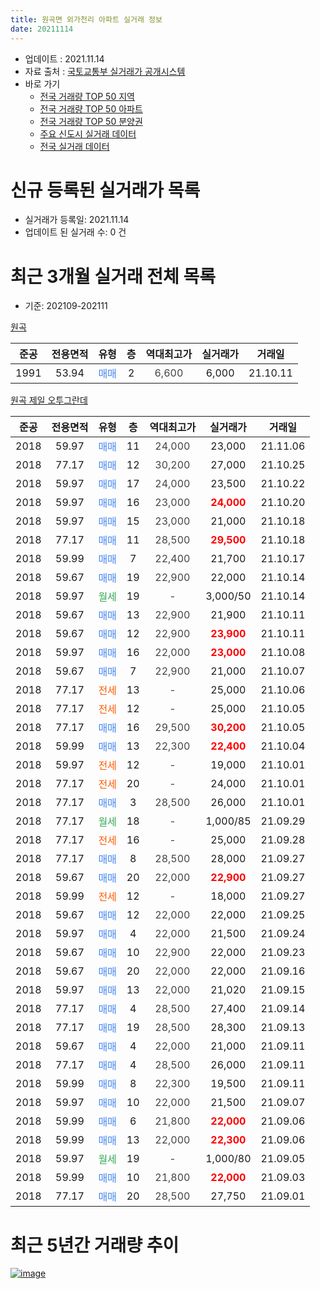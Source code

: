 ```yaml
---
title: 원곡면 외가천리 아파트 실거래 정보
date: 20211114
---
```


* 업데이트 : 2021.11.14
* 자료 출처 : [국토교통부 실거래가 공개시스템](http://rt.molit.go.kr)
* 바로 가기
    * [전국 거래량 TOP 50 지역](https://apt-info.github.io/apt-trade-info/tr)
    * [전국 거래량 TOP 50 아파트](https://apt-info.github.io/apt-trade-info/ta)
    * [전국 거래량 TOP 50 분양권](https://apt-info.github.io/apt-trade-info/tb)
    * [주요 신도시 실거래 데이터](https://apt-info.github.io/apt-trade-info/newtown)
    * [전국 실거래 데이터](https://apt-info.github.io/apt-trade-info/all)



<script async src="https://pagead2.googlesyndication.com/pagead/js/adsbygoogle.js"></script>
<!-- 기본광고 -->
<ins class="adsbygoogle"
     style="display:block"
     data-ad-client="ca-pub-1142216861245946"
     data-ad-slot="4805727019"
     data-ad-format="auto"
     data-full-width-responsive="true"></ins>
<script>
     (adsbygoogle = window.adsbygoogle || []).push({});
</script>


# 신규 등록된 실거래가 목록

* 실거래가 등록일: 2021.11.14
* 업데이트 된 실거래 수: 0 건




<script async src="https://pagead2.googlesyndication.com/pagead/js/adsbygoogle.js"></script>
<!-- 기본광고 -->
<ins class="adsbygoogle"
     style="display:block"
     data-ad-client="ca-pub-1142216861245946"
     data-ad-slot="4805727019"
     data-ad-format="auto"
     data-full-width-responsive="true"></ins>
<script>
     (adsbygoogle = window.adsbygoogle || []).push({});
</script>


# 최근 3개월 실거래 전체 목록
* 기준: 202109-202111


[원곡](https://search.naver.com/search.naver?query=%EC%9B%90%EA%B3%A1)

|준공|전용면적|유형|층|역대최고가|실거래가|거래일|
|:---:|:---:|:---:|:---:|:---:|:---:|:---:|
|1991|53.94|<span style="color:#4285F3">매매</span>|2|<span style="color:#444444">6,600</span>|6,000|21.10.11|

[원곡 제일 오투그란데](https://search.naver.com/search.naver?query=%EC%9B%90%EA%B3%A1+%EC%A0%9C%EC%9D%BC+%EC%98%A4%ED%88%AC%EA%B7%B8%EB%9E%80%EB%8D%B0)

|준공|전용면적|유형|층|역대최고가|실거래가|거래일|
|:---:|:---:|:---:|:---:|:---:|:---:|:---:|
|2018|59.97|<span style="color:#4285F3">매매</span>|11|<span style="color:#444444">24,000</span>|23,000|21.11.06|
|2018|77.17|<span style="color:#4285F3">매매</span>|12|<span style="color:#444444">30,200</span>|27,000|21.10.25|
|2018|59.97|<span style="color:#4285F3">매매</span>|17|<span style="color:#444444">24,000</span>|23,500|21.10.22|
|2018|59.97|<span style="color:#4285F3">매매</span>|16|<span style="color:#444444">23,000</span>|<b><span style="color:#FF0000">24,000</span></b>|21.10.20|
|2018|59.97|<span style="color:#4285F3">매매</span>|15|<span style="color:#444444">23,000</span>|21,000|21.10.18|
|2018|77.17|<span style="color:#4285F3">매매</span>|11|<span style="color:#444444">28,500</span>|<b><span style="color:#FF0000">29,500</span></b>|21.10.18|
|2018|59.99|<span style="color:#4285F3">매매</span>|7|<span style="color:#444444">22,400</span>|21,700|21.10.17|
|2018|59.67|<span style="color:#4285F3">매매</span>|19|<span style="color:#444444">22,900</span>|22,000|21.10.14|
|2018|59.97|<span style="color:#34A853">월세</span>|19|<span style="color:#444444">-</span>|3,000/50|21.10.14|
|2018|59.67|<span style="color:#4285F3">매매</span>|13|<span style="color:#444444">22,900</span>|21,900|21.10.11|
|2018|59.67|<span style="color:#4285F3">매매</span>|12|<span style="color:#444444">22,900</span>|<b><span style="color:#FF0000">23,900</span></b>|21.10.11|
|2018|59.97|<span style="color:#4285F3">매매</span>|16|<span style="color:#444444">22,000</span>|<b><span style="color:#FF0000">23,000</span></b>|21.10.08|
|2018|59.67|<span style="color:#4285F3">매매</span>|7|<span style="color:#444444">22,900</span>|21,000|21.10.07|
|2018|77.17|<span style="color:#FF5A00">전세</span>|13|<span style="color:#444444">-</span>|25,000|21.10.06|
|2018|77.17|<span style="color:#FF5A00">전세</span>|12|<span style="color:#444444">-</span>|25,000|21.10.05|
|2018|77.17|<span style="color:#4285F3">매매</span>|16|<span style="color:#444444">29,500</span>|<b><span style="color:#FF0000">30,200</span></b>|21.10.05|
|2018|59.99|<span style="color:#4285F3">매매</span>|13|<span style="color:#444444">22,300</span>|<b><span style="color:#FF0000">22,400</span></b>|21.10.04|
|2018|59.97|<span style="color:#FF5A00">전세</span>|12|<span style="color:#444444">-</span>|19,000|21.10.01|
|2018|77.17|<span style="color:#FF5A00">전세</span>|20|<span style="color:#444444">-</span>|24,000|21.10.01|
|2018|77.17|<span style="color:#4285F3">매매</span>|3|<span style="color:#444444">28,500</span>|26,000|21.10.01|
|2018|77.17|<span style="color:#34A853">월세</span>|18|<span style="color:#444444">-</span>|1,000/85|21.09.29|
|2018|77.17|<span style="color:#FF5A00">전세</span>|16|<span style="color:#444444">-</span>|25,000|21.09.28|
|2018|77.17|<span style="color:#4285F3">매매</span>|8|<span style="color:#444444">28,500</span>|28,000|21.09.27|
|2018|59.67|<span style="color:#4285F3">매매</span>|20|<span style="color:#444444">22,000</span>|<b><span style="color:#FF0000">22,900</span></b>|21.09.27|
|2018|59.99|<span style="color:#FF5A00">전세</span>|12|<span style="color:#444444">-</span>|18,000|21.09.27|
|2018|59.67|<span style="color:#4285F3">매매</span>|12|<span style="color:#444444">22,000</span>|22,000|21.09.25|
|2018|59.97|<span style="color:#4285F3">매매</span>|4|<span style="color:#444444">22,000</span>|21,500|21.09.24|
|2018|59.67|<span style="color:#4285F3">매매</span>|10|<span style="color:#444444">22,900</span>|22,000|21.09.23|
|2018|59.67|<span style="color:#4285F3">매매</span>|20|<span style="color:#444444">22,000</span>|22,000|21.09.16|
|2018|59.97|<span style="color:#4285F3">매매</span>|13|<span style="color:#444444">22,000</span>|21,020|21.09.15|
|2018|77.17|<span style="color:#4285F3">매매</span>|4|<span style="color:#444444">28,500</span>|27,400|21.09.14|
|2018|77.17|<span style="color:#4285F3">매매</span>|19|<span style="color:#444444">28,500</span>|28,300|21.09.13|
|2018|59.67|<span style="color:#4285F3">매매</span>|4|<span style="color:#444444">22,000</span>|21,000|21.09.11|
|2018|77.17|<span style="color:#4285F3">매매</span>|4|<span style="color:#444444">28,500</span>|26,000|21.09.11|
|2018|59.99|<span style="color:#4285F3">매매</span>|8|<span style="color:#444444">22,300</span>|19,500|21.09.11|
|2018|59.97|<span style="color:#4285F3">매매</span>|10|<span style="color:#444444">22,000</span>|21,500|21.09.07|
|2018|59.99|<span style="color:#4285F3">매매</span>|6|<span style="color:#444444">21,800</span>|<b><span style="color:#FF0000">22,000</span></b>|21.09.06|
|2018|59.99|<span style="color:#4285F3">매매</span>|13|<span style="color:#444444">22,000</span>|<b><span style="color:#FF0000">22,300</span></b>|21.09.06|
|2018|59.97|<span style="color:#34A853">월세</span>|19|<span style="color:#444444">-</span>|1,000/80|21.09.05|
|2018|59.99|<span style="color:#4285F3">매매</span>|10|<span style="color:#444444">21,800</span>|<b><span style="color:#FF0000">22,000</span></b>|21.09.03|
|2018|77.17|<span style="color:#4285F3">매매</span>|20|<span style="color:#444444">28,500</span>|27,750|21.09.01|



<script async src="https://pagead2.googlesyndication.com/pagead/js/adsbygoogle.js"></script>
<!-- 기본광고 -->
<ins class="adsbygoogle"
     style="display:block"
     data-ad-client="ca-pub-1142216861245946"
     data-ad-slot="4805727019"
     data-ad-format="auto"
     data-full-width-responsive="true"></ins>
<script>
     (adsbygoogle = window.adsbygoogle || []).push({});
</script>


# 최근 5년간 거래량 추이


<div style="width:100%;">
    <canvas id="deal_progress" height="200"></canvas>
</div>

<script>
new Chart(document.getElementById("deal_progress"), {
    type: 'line',
    data: {
        labels: ['16.08','16.10','16.11','16.12','17.01','17.02','17.03','17.04','17.06','17.07','17.08','17.09','17.10','17.11','17.12','18.01','18.03','18.04','18.05','18.06','18.07','18.08','18.09','18.10','18.11','18.12','19.01','19.02','19.03','19.04','19.05','19.06','19.07','19.08','19.09','19.10','19.11','19.12','20.01','20.02','20.03','20.04','20.05','20.06','20.07','20.08','20.09','20.10','20.11','20.12','21.01','21.02','21.03','21.04','21.05','21.06','21.07','21.08','21.09','21.10','21.11'],
        datasets: [{
            label: '매매/분양권',
            data: [1,2,1,4,2,4,4,1,1,1,2,2,3,1,3,3,4,3,8,4,19,14,15,10,5,13,21,13,8,1,1,0,2,1,1,0,2,3,0,2,2,1,2,4,2,4,3,3,5,4,3,12,12,14,20,16,11,11,17,15,1],
            borderColor: "rgba(66, 133, 243, 1)",
            backgroundColor: "rgba(66, 133, 243, 0.05)",
            borderWidth: 1,
            pointRadius: 0,
            fill: false,
            lineTension: 0
        },{
            label: '전/월세',
            data: [0,0,0,0,0,0,0,0,0,0,0,0,0,0,0,1,0,0,3,10,37,54,52,18,8,7,7,6,9,5,4,5,4,5,1,6,3,1,3,7,11,5,5,8,8,13,10,11,2,13,4,7,9,11,9,10,8,7,4,5,0],
            borderColor: "rgba(255, 90, 0, 1)",
            backgroundColor: "rgba(255, 90, 0, 0.05)",
            borderWidth: 1,
            pointRadius: 0,
            fill: false,
            lineTension: 0
        },{
            label: '합계',
            data: [1,2,1,4,2,4,4,1,1,1,2,2,3,1,3,4,4,3,11,14,56,68,67,28,13,20,28,19,17,6,5,5,6,6,2,6,5,4,3,9,13,6,7,12,10,17,13,14,7,17,7,19,21,25,29,26,19,18,21,20,1],
            borderColor: "rgba(0, 0, 0, 1)",
            backgroundColor: "rgba(0, 0, 0, 0.03)",
            borderWidth: 0.1,
            pointRadius: 0,
            fill: true,
            lineTension: 0
        }
        ]
    },
    options: {
        responsive: true,
        title: {
            display: false
        },
        tooltips: {
            mode: 'index',
            intersect: false
        },
        hover: {
            mode: 'nearest',
            intersect: true
        },
        scales: {
            xAxes: [{
                display: true,
                scaleLabel: {
                    display: true,
                    labelString: '년/월'
                }
            }],
            yAxes: [{
                display: true,
                ticks: {
                    suggestedMin: 0,
                },
                scaleLabel: {
                    display: true,
                    labelString: '실거래 수'
                }
            }]
        }
    }
});

</script>


[![image](https://apt-info.github.io/images/2020-01-03-apt-trade-info/1024x500.png)](https://play.google.com/store/apps/details?id=com.aptinfo.apttradeinfo)

